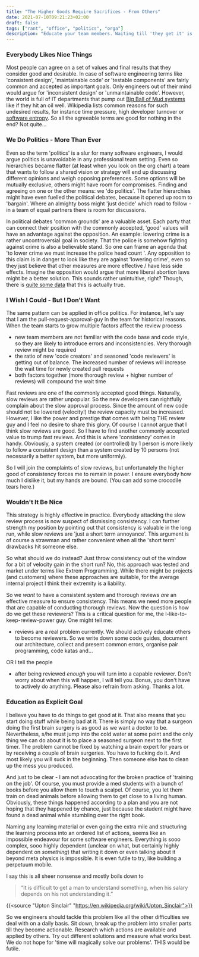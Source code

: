 ```yaml
---
title: "The Higher Goods Require Sacrifices - From Others"
date: 2021-07-10T09:21:23+02:00
draft: false
tags: ["rant", "office", "politics", "orga"]
description: "Educate your team members. Waiting till 'they get it' is futile at best, or even malicious intent."
---
```


### Everybody Likes Nice Things

Most people can agree on a set of values and final results that they consider good and desirable. In case of software engineering terms like 'consistent design', 'maintainable code' or 'testable components' are fairly common and accepted as important goals. Only engineers out of their mind would argue for 'inconsistent design' or 'unmaintainable code'. However, the world is full of IT departments that pump out [Big Ball of Mud systems](https://en.wikipedia.org/wiki/Big_ball_of_mud) like if they hit an oil well. Wikipedia lists common reasons for such undesired results, for instance time pressure, high developer turnover or [software entropy](https://en.wikipedia.org/wiki/Software_entropy). So all the agreeable terms are good for nothing in the end? Not quite...

### We Do Politics - More Than Ever

Even so the term 'politics' is a slur for many software engineers, I would argue politics is unavoidable in any professional team setting. Even so hierarchies became flatter (at least when you look on the org chart) a team that wants to follow a shared vision or strategy will end up discussing different opinions and weigh opposing preferences. Some options will be mutually exclusive, others might have room for compromises. Finding and agreeing on one or the other means: we 'do politics'. The flatter hierarchies might have even fuelled the political debates, because it opened up room to 'bargain'. Where an almighty boss might 'just decide' which road to follow - in a team of equal partners there is room for discussions.

In political debates 'common grounds' are a valuable asset. Each party that can connect their position with the commonly accepted, 'good' values will have an advantage against the opposition. An example: lowering crime is a rather uncontroversial goal in society. That the police is somehow fighting against crime is also a believable stand. So one can frame an agenda that 'to lower crime we must increase the police head count '. Any opposition to this claim is in danger to look like they are against 'lowering crime', even so they just believe that other measures are more effective / have less side effects. Imagine the opposition would argue that more liberal abortion laws might be a better solution. This sounds rather unintuitive, right? Though, there is [quite some data](https://en.wikipedia.org/wiki/Legalized_abortion_and_crime_effect) that this is actually true.

### I Wish I Could - But I Don't Want

The same pattern can be applied in office politics. For instance, let's say that I am the pull-request-approval-guy in the team for historical reasons. When the team starts to grow multiple factors affect the review process

- new team members are not familiar with the code base and code style, so they are likely to introduce errors and inconsistencies. Very thorough review might be required
- the ratio of new 'code creators' and seasoned 'code reviewers' is getting out of balance. The increased number of reviews will increase the wait time for newly created pull requests
- both factors together (more thorough review + higher number of reviews) will compound the wait time

Fast reviews are one of the commonly accepted good things. Naturally, slow reviews are rather unpopular. So the new developers can rightfully complain about the slow approval process. Since the amount of new code should not be lowered (velocity!) the review capacity must be increased. However, I like the power and prestige that comes with being THE review guy and I feel no desire to share this glory. Of course I cannot argue that I think slow reviews are good. So I have to find another commonly accepted value to trump fast reviews. And this is where 'consistency' comes in handy. Obviously, a system created (or controlled) by 1 person is more likely to follow a consistent design than a system created by 10 persons (not necessarily a better system, but more uniformly).

So I will join the complaints of slow reviews, but unfortunately the higher good of consistency forces me to remain in power. I ensure everybody how much I dislike it, but my hands are bound. (You can add some crocodile tears here.)

### Wouldn't It Be Nice

This strategy is highly effective in practice. Everybody attacking the slow review process is now suspect of dismissing consistency. I can further strength my position by pointing out that consistency is valuable in the long run, while slow reviews are 'just a short term annoyance'. This argument is of course a strawman and rather convenient when all the 'short term' drawbacks hit someone else.

So what should we do instead? Just throw consistency out of the window for a bit of velocity gain in the short run? No, this approach was tested and market under terms like Extrem Programming. While there might be projects (and customers) where these approaches are suitable, for the average internal project I think their extremity is a liability.

So we _want_ to have a consistent system and thorough reviews _are_ an effective measure to ensure consistency. This means we need more people that are capable of conducting thorough reviews. Now the question is how do we get these reviewers? This is a critical question for me, the I-like-to-keep-review-power guy. One might tell me:

- reviews are a real problem currently. We should actively educate others to become reviewers. So we write down some code guides, document our architecture, collect and present common errors, organise pair programming, code katas and...

OR I tell the people

- after being reviewed _enough_ you will turn into a capable reviewer. Don't worry about when this will happen, I will tell you. Bonus, you don't have to actively do anything. Please also refrain from asking. Thanks a lot.

### Education as Explicit Goal

I believe you have to do things to get good at it. That also means that you start doing stuff while being bad at it. There is simply no way that a surgeon doing the first brain surgery is as good as we want a doctor to be. Nevertheless, s/he must jump into the cold water at some point and the only thing we can do about it is to place a seasoned surgeon next to the first timer. The problem cannot be fixed by watching a brain expert for years or by receiving a couple of brain surgeries. You have to fucking do it. And most likely you will suck in the beginning. Then someone else has to clean up the mess you produced.

And just to be clear - I am not advocating for the broken practice of 'training on the job'. Of course, you must provide a med students with a bunch of books before you allow them to touch a scalpel. Of course, you let them train on dead animals before allowing them to get close to a living human. Obviously, these things happened according to a plan and you are not hoping that they happened by chance, just because the student might have found a dead animal while stumbling over the right book.

Naming any learning material or even going the extra mile and structuring the learning process into an ordered list of actions, seems like an impossible endeavour for some software engineers. Everything is sooo complex, sooo highly dependent (unclear on what, but certainly highly dependent on _something_) that writing it down or even talking about it beyond meta physics is impossible. It is even futile to try, like building a perpetuum mobile.

I say this is all sheer nonsense and mostly boils down to

> “It is difficult to get a man to understand something, when his salary depends on his not understanding it.”

{{<source "Upton Sinclair" "https://en.wikipedia.org/wiki/Upton_Sinclair">}}

So we engineers should tackle this problem like all the other difficulties we deal with on a daily basis. Sit down, break up the problem into smaller parts till they become actionable. Research which actions are available and applied by others. Try out different solutions and measure what works best. We do not hope for 'time will magically solve our problems'. THIS would be futile.